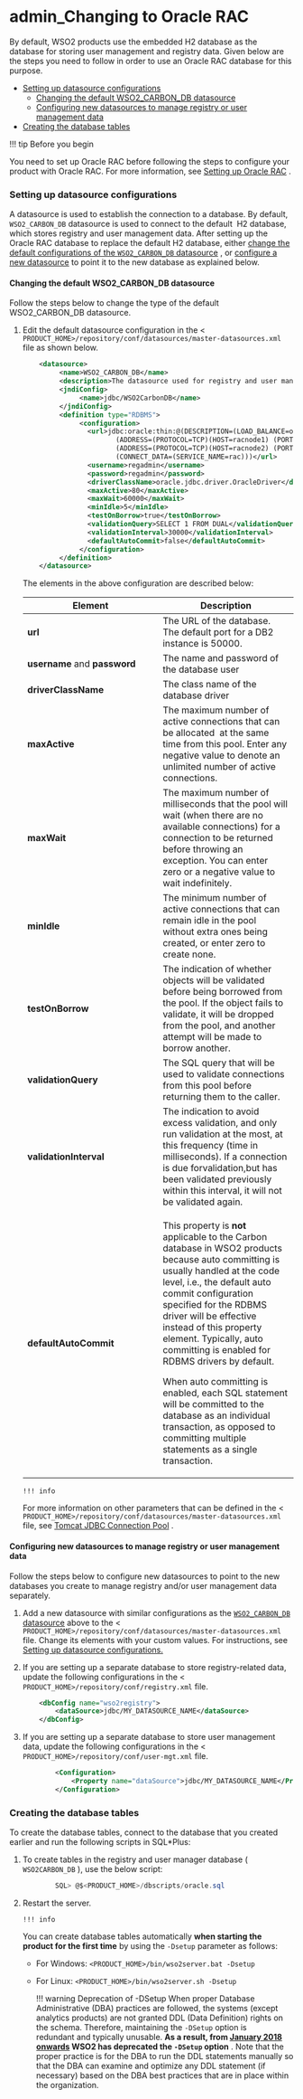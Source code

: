 # admin\_Changing to Oracle RAC

By default, WSO2 products use the embedded H2 database as the database for storing user management and registry data. Given below are the steps you need to follow in order to use an Oracle RAC database for this purpose.

-   [Setting up datasource configurations](#admin_ChangingtoOracleRAC-SettingupdatasourceconfigurationsSettingupdatasourceconfigurations)
    -   [Changing the default WSO2\_CARBON\_DB datasource](#admin_ChangingtoOracleRAC-ChangingthedefaultdatabaseChangingthedefaultWSO2_CARBON_DBdatasource)
    -   [Configuring new datasources to manage registry or user management data](#admin_ChangingtoOracleRAC-ConfiguringnewdatasourcestomanageregistryorusermanagementdataConfiguringnewdatasourcestomanageregistryorusermanagementdata)
-   [Creating the database tables](#admin_ChangingtoOracleRAC-Creatingthedatabasetables)

!!! tip
Before you begin

You need to set up Oracle RAC before following the steps to configure your product with Oracle RAC. For more information, see [Setting up Oracle RAC](https://docs.wso2.com/display/ADMIN44x/Setting+up+Oracle+RAC) .


### Setting up datasource configurations

A datasource is used to establish the connection to a database. By default, `WSO2_CARBON_DB` datasource is used to connect to the default  H2 database, which stores registry and user management data. After setting up the Oracle RAC database to replace the default H2 database, either [change the default configurations of the `WSO2_CARBON_DB` datasource](#admin_ChangingtoOracleRAC-Changingthedefaultdatabase) , or [configure a new datasource](#admin_ChangingtoOracleRAC-Configuringnewdatasourcestomanageregistryorusermanagementdata) to point it to the new database as explained below.

#### Changing the default WSO2\_CARBON\_DB datasource

Follow the steps below to change the type of the default WSO2\_CARBON\_DB datasource.

1.  Edit the default datasource configuration in the &lt; `PRODUCT_HOME>/repository/conf/datasources/master-datasources.xml` file as shown below.

    ``` xml
        <datasource>
             <name>WSO2_CARBON_DB</name>
             <description>The datasource used for registry and user manager</description>
             <jndiConfig>
                  <name>jdbc/WSO2CarbonDB</name>
             </jndiConfig>
             <definition type="RDBMS">
                  <configuration>
                    <url>jdbc:oracle:thin:@(DESCRIPTION=(LOAD_BALANCE=on)
                           (ADDRESS=(PROTOCOL=TCP)(HOST=racnode1) (PORT=1521))
                           (ADDRESS=(PROTOCOL=TCP)(HOST=racnode2) (PORT=1521))
                           (CONNECT_DATA=(SERVICE_NAME=rac)))</url>
                    <username>regadmin</username>
                    <password>regadmin</password>
                    <driverClassName>oracle.jdbc.driver.OracleDriver</driverClassName>
                    <maxActive>80</maxActive>
                    <maxWait>60000</maxWait>
                    <minIdle>5</minIdle>
                    <testOnBorrow>true</testOnBorrow>
                    <validationQuery>SELECT 1 FROM DUAL</validationQuery>
                    <validationInterval>30000</validationInterval>
                    <defaultAutoCommit>false</defaultAutoCommit>
                  </configuration>
             </definition>
        </datasource>
    ```

    The elements in the above configuration are described below:

    <table>
    <colgroup>
    <col width="50%" />
    <col width="50%" />
    </colgroup>
    <thead>
    <tr class="header">
    <th>Element</th>
    <th>Description</th>
    </tr>
    </thead>
    <tbody>
    <tr class="odd">
    <td><strong>url</strong></td>
    <td>The URL of the database. The default port for a DB2 instance is 50000.</td>
    </tr>
    <tr class="even">
    <td><strong>username</strong> and <strong>password</strong></td>
    <td>The name and password of the database user</td>
    </tr>
    <tr class="odd">
    <td><strong>driverClassName</strong></td>
    <td>The class name of the database driver</td>
    </tr>
    <tr class="even">
    <td><strong>maxActive</strong></td>
    <td>The maximum number of active connections that can be allocated  at the same time from this pool. Enter any negative value to denote an unlimited number of active connections.</td>
    </tr>
    <tr class="odd">
    <td><strong>maxWait</strong></td>
    <td>The maximum number of milliseconds that the pool will wait (when there are no available connections) for a connection to be returned before throwing an exception. You can enter zero or a negative value to wait indefinitely.</td>
    </tr>
    <tr class="even">
    <td><strong>minIdle</strong></td>
    <td>The minimum number of active connections that can remain idle in the pool without extra ones being created, or enter zero to create none.</td>
    </tr>
    <tr class="odd">
    <td><p><strong>testOnBorrow</strong></p></td>
    <td>The indication of whether objects will be validated before being borrowed from the pool. If the object fails to validate, it will be dropped from the pool, and another attempt will be made to borrow another.</td>
    </tr>
    <tr class="even">
    <td><strong>validationQuery</strong></td>
    <td>The SQL query that will be used to validate connections from this pool before returning them to the caller.</td>
    </tr>
    <tr class="odd">
    <td><strong>validationInterval</strong></td>
    <td>The indication to avoid excess validation, and only run validation at the most, at this frequency (time in milliseconds). If a connection is due forvalidation,but has been validated previously within this interval, it will not be validated again.</td>
    </tr>
    <tr class="even">
    <td><strong>defaultAutoCommit</strong></td>
    <td><p>This property is <strong>not</strong> applicable to the Carbon database in WSO2 products because auto committing is usually handled at the code level, i.e., the default auto commit configuration specified for the RDBMS driver will be effective instead of this property element. Typically, auto committing is enabled for RDBMS drivers by default.</p>
    <p>When auto committing is enabled, each SQL statement will be committed to the database as an individual transaction, as opposed to committing multiple statements as a single transaction.</p></td>
    </tr>
    </tbody>
    </table>

        !!! info
    For more information on other parameters that can be defined in the &lt; `PRODUCT_HOME>/repository/conf/datasources/master-datasources.xml` file, see [Tomcat JDBC Connection Pool](http://tomcat.apache.org/tomcat-7.0-doc/jdbc-pool.html#Tomcat_JDBC_Enhanced_Attributes) .


#### Configuring new datasources to manage registry or user management data

Follow the steps below to configure new datasources to point to the new databases you create to manage registry and/or user management data separately.

1.  Add a new datasource with similar configurations as the [`WSO2_CARBON_DB` datasource](#admin_ChangingtoOracleRAC-Changingthedefaultdatabase) above to the &lt; `PRODUCT_HOME>/repository/conf/datasources/master-datasources.xml` file. Change its elements with your custom values. For instructions, see [Setting up datasource configurations.](#admin_ChangingtoOracleRAC-Settingupdatasourceconfigurations)
2.  If you are setting up a separate database to store registry-related data, update the following configurations in the &lt; `PRODUCT_HOME>/repository/conf/registry.xml` file.

    ``` xml
        <dbConfig name="wso2registry">
            <dataSource>jdbc/MY_DATASOURCE_NAME</dataSource>
        </dbConfig>
    ```

3.  If you are setting up a separate database to store user management data, update the following configurations in the &lt; `PRODUCT_HOME>/repository/conf/user-mgt.xml` file.

    ``` xml
            <Configuration>
                <Property name="dataSource">jdbc/MY_DATASOURCE_NAME</Property>
            </Configuration>
    ```

### Creating the database tables

To create the database tables, connect to the database that you created earlier and run the following scripts in SQL\*Plus:

1.  To create tables in the registry and user manager database ( `WSO2CARBON_DB` ), use the below script:

    ``` powershell
            SQL> @$<PRODUCT_HOME>/dbscripts/oracle.sql
    ```

2.  Restart the server.

        !!! info
    You can create database tables automatically **when starting the product for the first time** by using the `-Dsetup` parameter as follows:

    -   For Windows: `<PRODUCT_HOME>/bin/wso2server.bat -Dsetup`

    -   For Linux: `<PRODUCT_HOME>/bin/wso2server.sh -Dsetup`

        !!! warning
        Deprecation of -DSetup
    When proper Database Administrative (DBA) practices are followed, the systems (except analytics products) are not granted DDL (Data Definition) rights on the schema. Therefore, maintaining the `-DSetup` option is redundant and typically unusable. **As a result, from [January 2018 onwards](https://wso2.com/products/carbon/release-matrix/) WSO2 has deprecated the `-DSetup` option** . Note that the proper practice is for the DBA to run the DDL statements manually so that the DBA can examine and optimize any DDL statement (if necessary) based on the DBA best practices that are in place within the organization.




